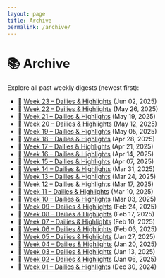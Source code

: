```yaml
---
layout: page
title: Archive
permalink: /archive/
---
```


# 📚 Archive

Explore all past weekly digests (newest first):

- 📅 [Week 23 – Dailies & Highlights](/2025/06/02/week-23/) (Jun 02, 2025)
- 📅 [Week 22 – Dailies & Highlights](/2025/05/26/week-22/) (May 26, 2025)
- 📅 [Week 21 – Dailies & Highlights](/2025/05/19/week-21/) (May 19, 2025)
- 📅 [Week 20 – Dailies & Highlights](/2025/05/12/week-20/) (May 12, 2025)
- 📅 [Week 19 – Dailies & Highlights](/2025/05/05/week-19/) (May 05, 2025)
- 📅 [Week 18 – Dailies & Highlights](/2025/04/28/week-18/) (Apr 28, 2025)
- 📅 [Week 17 – Dailies & Highlights](/2025/04/21/week-17/) (Apr 21, 2025)
- 📅 [Week 16 – Dailies & Highlights](/2025/04/14/week-16/) (Apr 14, 2025)
- 📅 [Week 15 – Dailies & Highlights](/2025/04/07/week-15/) (Apr 07, 2025)
- 📅 [Week 14 – Dailies & Highlights](/2025/03/31/week-14/) (Mar 31, 2025)
- 📅 [Week 13 – Dailies & Highlights](/2025/03/24/week-13/) (Mar 24, 2025)
- 📅 [Week 12 – Dailies & Highlights](/2025/03/17/week-12/) (Mar 17, 2025)
- 📅 [Week 11 – Dailies & Highlights](/2025/03/10/week-11/) (Mar 10, 2025)
- 📅 [Week 10 – Dailies & Highlights](/2025/03/03/week-10/) (Mar 03, 2025)
- 📅 [Week 09 – Dailies & Highlights](/2025/02/24/week-09/) (Feb 24, 2025)
- 📅 [Week 08 – Dailies & Highlights](/2025/02/17/week-08/) (Feb 17, 2025)
- 📅 [Week 07 – Dailies & Highlights](/2025/02/10/week-07/) (Feb 10, 2025)
- 📅 [Week 06 – Dailies & Highlights](/2025/02/03/week-06/) (Feb 03, 2025)
- 📅 [Week 05 – Dailies & Highlights](/2025/01/27/week-05/) (Jan 27, 2025)
- 📅 [Week 04 – Dailies & Highlights](/2025/01/20/week-04/) (Jan 20, 2025)
- 📅 [Week 03 – Dailies & Highlights](/2025/01/13/week-03/) (Jan 13, 2025)
- 📅 [Week 02 – Dailies & Highlights](/2025/01/06/week-02/) (Jan 06, 2025)
- 📅 [Week 01 – Dailies & Highlights](/2024/12/30/week-01.html) (Dec 30, 2024)
